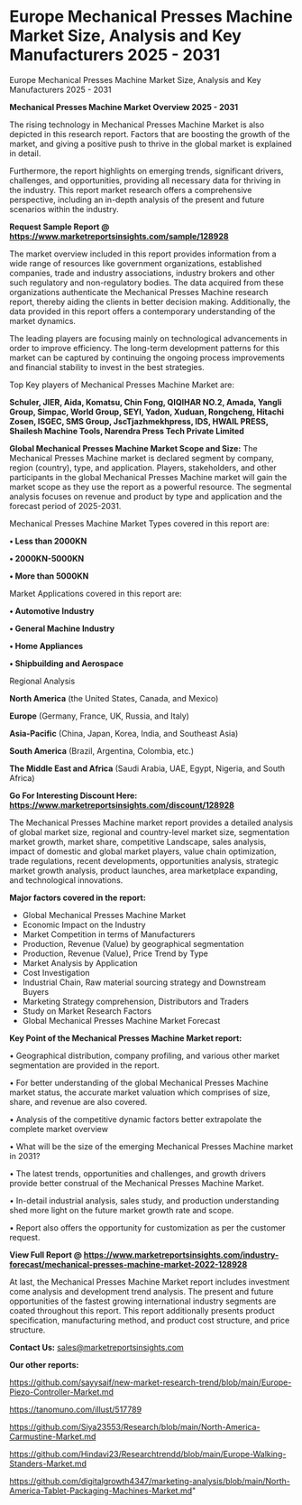 # Europe Mechanical Presses Machine Market Size, Analysis and Key Manufacturers 2025 - 2031
Europe Mechanical Presses Machine Market Size, Analysis and Key Manufacturers 2025 - 2031

<Strong> Mechanical Presses Machine Market Overview 2025 - 2031</strong>

The rising technology in Mechanical Presses Machine Market is also depicted in this research report. Factors that are boosting the growth of the market, and giving a positive push to thrive in the global market is explained in detail.

Furthermore, the report highlights on emerging trends, significant drivers, challenges, and opportunities, providing all necessary data for thriving in the industry. This report market research offers a comprehensive perspective, including an in-depth analysis of the present and future scenarios within the industry.

<strong>Request Sample Report @ <a href=https://www.marketreportsinsights.com/sample/128928>https://www.marketreportsinsights.com/sample/128928</a></strong>

The market overview included in this report provides information from a wide range of resources like government organizations, established companies, trade and industry associations, industry brokers and other such regulatory and non-regulatory bodies. The data acquired from these organizations authenticate the Mechanical Presses Machine research report, thereby aiding the clients in better decision making. Additionally, the data provided in this report offers a contemporary understanding of the market dynamics.

The leading players are focusing mainly on technological advancements in order to improve efficiency. The long-term development patterns for this market can be captured by continuing the ongoing process improvements and financial stability to invest in the best strategies.

Top Key players of Mechanical Presses Machine Market are:

<strong>Schuler, JIER, Aida, Komatsu, Chin Fong, QIQIHAR NO.2, Amada, Yangli Group, Simpac, World Group, SEYI, Yadon, Xuduan, Rongcheng, Hitachi Zosen, ISGEC, SMS Group, JscTjazhmekhpress, IDS, HWAIL PRESS, Shailesh Machine Tools, Narendra Press Tech Private Limited</strong>

<strong><b>Global Mechanical Presses Machine Market Scope and Size:</b></strong>
The Mechanical Presses Machine market is declared segment by company, region (country), type, and application. Players, stakeholders, and other participants in the global Mechanical Presses Machine market will gain the market scope as they use the report as a powerful resource. The segmental analysis focuses on revenue and product by type and application and the forecast period of 2025-2031.

Mechanical Presses Machine Market Types covered in this report are:

<strong>• Less than 2000KN

• 2000KN-5000KN

• More than 5000KN</strong>

Market Applications covered in this report are:

<strong>• Automotive Industry

• General Machine Industry

• Home Appliances

• Shipbuilding and Aerospace</strong> 

Regional Analysis

<strong>North America</strong> (the United States, Canada, and Mexico)

<strong>Europe</strong> (Germany, France, UK, Russia, and Italy)

<strong>Asia-Pacific</strong> (China, Japan, Korea, India, and Southeast Asia)

<strong>South America</strong> (Brazil, Argentina, Colombia, etc.)

<strong>The Middle East and Africa</strong> (Saudi Arabia, UAE, Egypt, Nigeria, and South Africa)

<strong>Go For Interesting Discount Here: <a href=https://www.marketreportsinsights.com/discount/128928>https://www.marketreportsinsights.com/discount/128928</a></strong>

The Mechanical Presses Machine market report provides a detailed analysis of global market size, regional and country-level market size, segmentation market growth, market share, competitive Landscape, sales analysis, impact of domestic and global market players, value chain optimization, trade regulations, recent developments, opportunities analysis, strategic market growth analysis, product launches, area marketplace expanding, and technological innovations.

<strong><b>Major factors covered in the report:</b></strong>
<ul>
  <li>Global Mechanical Presses Machine Market </li>
  <li>Economic Impact on the Industry</li>
  <li>Market Competition in terms of Manufacturers</li>
  <li>Production, Revenue (Value) by geographical segmentation</li>
  <li>Production, Revenue (Value), Price Trend by Type</li>
  <li>Market Analysis by Application</li>
  <li>Cost Investigation</li>
  <li>Industrial Chain, Raw material sourcing strategy and Downstream Buyers</li>
  <li>Marketing Strategy comprehension, Distributors and Traders</li>
  <li>Study on Market Research Factors</li>
  <li>Global Mechanical Presses Machine Market Forecast</li>
</ul>

<strong><b>Key Point of the Mechanical Presses Machine Market report:</b></strong>

• Geographical distribution, company profiling, and various other market segmentation are provided in the report.

• For better understanding of the global Mechanical Presses Machine market status, the accurate market valuation which comprises of size, share, and revenue are also covered.

• Analysis of the competitive dynamic factors better extrapolate the complete market overview

• What will be the size of the emerging Mechanical Presses Machine market in 2031?

• The latest trends, opportunities and challenges, and growth drivers provide better construal of the Mechanical Presses Machine Market.

• In-detail industrial analysis, sales study, and production understanding shed more light on the future market growth rate and scope.

• Report also offers the opportunity for customization as per the customer request.

<strong><b>View Full Report @ <a href=https://www.marketreportsinsights.com/industry-forecast/mechanical-presses-machine-market-2022-128928>https://www.marketreportsinsights.com/industry-forecast/mechanical-presses-machine-market-2022-128928</a></b></strong>


At last, the Mechanical Presses Machine Market report includes investment come analysis and development trend analysis. The present and future opportunities of the fastest growing international industry segments are coated throughout this report. This report additionally presents product specification, manufacturing method, and product cost structure, and price structure.

<strong>Contact Us:</strong>
sales@marketreportsinsights.com

<strong>Our other reports:</strong>

<a href=https://github.com/sayysaif/new-market-research-trend/blob/main/Europe-Piezo-Controller-Market.md>https://github.com/sayysaif/new-market-research-trend/blob/main/Europe-Piezo-Controller-Market.md</a>

<a href=https://tanomuno.com/illust/517789>https://tanomuno.com/illust/517789</a>

<a href=https://github.com/Siya23553/Research/blob/main/North-America-Carmustine-Market.md>https://github.com/Siya23553/Research/blob/main/North-America-Carmustine-Market.md</a>

<a href=https://github.com/Hindavi23/Researchtrendd/blob/main/Europe-Walking-Standers-Market.md>https://github.com/Hindavi23/Researchtrendd/blob/main/Europe-Walking-Standers-Market.md</a>

<a href=https://github.com/digitalgrowth4347/marketing-analysis/blob/main/North-America-Tablet-Packaging-Machines-Market.md>https://github.com/digitalgrowth4347/marketing-analysis/blob/main/North-America-Tablet-Packaging-Machines-Market.md</a>"
